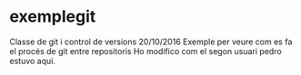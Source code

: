 
# exemplegit
Classe  de git i control de versions
20/10/2016 
Exemple per veure com es fa el procés de git entre repositoris
Ho modifico com el segon usuari
pedro estuvo aqui.
